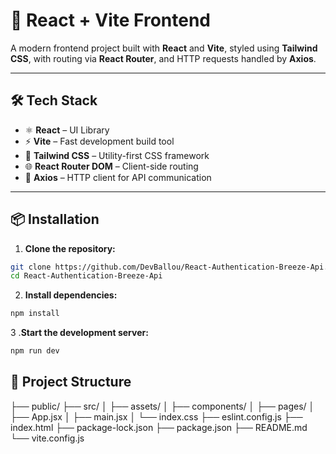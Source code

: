 # 🚀 React + Vite Frontend

A modern frontend project built with **React** and **Vite**, styled using **Tailwind CSS**, with routing via **React Router**, and HTTP requests handled by **Axios**.

---

## 🛠️ Tech Stack

- ⚛️ **React** – UI Library
- ⚡ **Vite** – Fast development build tool
- 🎨 **Tailwind CSS** – Utility-first CSS framework
- 🌐 **React Router DOM** – Client-side routing
- 🔗 **Axios** – HTTP client for API communication

---

## 📦 Installation

1. **Clone the repository:**

```bash
git clone https://github.com/DevBallou/React-Authentication-Breeze-Api.git
cd React-Authentication-Breeze-Api
```

2. **Install dependencies:**

```bash
npm install
```
3 .**Start the development server:**

```bash
npm run dev
```

## 📁 Project Structure

├── public/
├── src/
│   ├── assets/
│   ├── components/
│   ├── pages/
│   ├── App.jsx
│   ├── main.jsx
│   └── index.css
├── eslint.config.js
├── index.html
├── package-lock.json
├── package.json
├── README.md
└── vite.config.js
